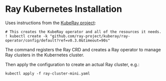 Ray Kubernetes Installation
====

Uses instructions from the [KubeRay project](https://docs.ray.io/en/latest/cluster/kubernetes/getting-started.html#kuberay-operator-deploy):

```
# This creates the KubeRay operator and all of the resources it needs.
! kubectl create -k "github.com/ray-project/kuberay/ray-operator/config/default?ref=v0.3.0&timeout=90s"
```

The command registers the Ray CRD and creates a Ray operator to manage Ray clusters in the Kubernetes cluster.

Then apply the configuration to create an actual Ray cluster, e.g.:

```
kubectl apply -f ray-cluster-mini.yaml
```